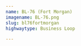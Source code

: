 ```yaml
---
name: BL-76 (Fort Morgan)
imagename: BL-76.png
slug: bl76fortmorgan
highwaytype: Business Loop

---
```

